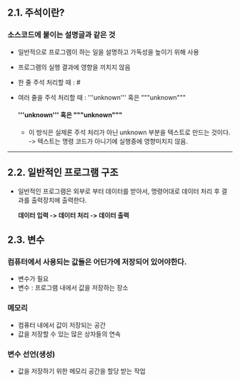 ## 2.1. 주석이란?

### 소스코드에 붙이는 설명글과 같은 것

- 일반적으로 프로그램이 하는 일을 설명하고 가독성을 높이기 위해 사용
- 프로그램의 실행 결과에 영향을 끼치지 않음
- 한 줄 주석 처리할 때 : #
- 여러 줄을 주석 처리할 때 : '''unknown''' 혹은 """unknown"""

    #### '''unknown''' 혹은 """unknown""" 
    - 이 방식은 실제론 주석 처리가 아닌 unknown 부분을 텍스트로 만드는 것이다.
    -> 텍스트는 명령 코드가 아니기에 실행중에 영향미치지 않음.

----
## 2.2. 일반적인 프로그램 구조

- 일반적인 프로그램은 외부로 부터 데이터를 받아서, 명령어대로 데이터 처리 후 결과를 출력장치에 출력한다.

    **데이터 입력 -> 데이터 처리 -> 데이터 출력**

## 2.3. 변수

### 컴퓨터에서 사용되는 값들은 어딘가에 저장되어 있어야한다.

- 변수가 필요
- 변수 : 프로그램 내에서 값을 저장하는 장소

### 메모리

- 컴퓨터 내에서 값이 저장되는 공간
- 값을 저장할 수 있는 많은 상자들의 연속

### 변수 선언(생성)

- 값을 저장하기 위한 메모리 공간을 할당 받는 작업
